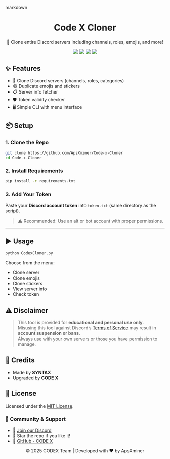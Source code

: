 markdown
<h1 align="center">Code X Cloner</h1>
<p align="center">
  🚀 Clone entire Discord servers including channels, roles, emojis, and more!
</p>

<p align="center">
  <img src="https://img.shields.io/badge/status-stable-green?style=flat-square" />
  <img src="https://img.shields.io/badge/python-3.8%2B-blue?style=flat-square" />
  <img src="https://img.shields.io/github/license/ApsXminer/Code-x-Cloner?style=flat-square" />
  <a href="https://discord.gg/3xzPkYHd9U" target="_blank"><img src="https://img.shields.io/discord/1361584465645928549?label=Join%20CodeX%20Community&logo=discord&style=for-the-badge"></a>
</p>


## ✨ Features

- 🔁 Clone Discord servers (channels, roles, categories)
- 😄 Duplicate emojis and stickers
- 📋 Server info fetcher
- 🛡️ Token validity checker
- 🖥️ Simple CLI with menu interface



## 📦 Setup

### 1. Clone the Repo

```bash
git clone https://github.com/ApsXminer/Code-x-Cloner
cd Code-x-Cloner
```

### 2. Install Requirements

```bash
pip install -r requirements.txt
```

### 3. Add Your Token

Paste your **Discord account token** into `token.txt` (same directory as the script).  
> ⚠️ Recommended: Use an alt or bot account with proper permissions.

---

## ▶️ Usage

```bash
python CodexCloner.py
```

Choose from the menu:
- Clone server
- Clone emojis
- Clone stickers
- View server info
- Check token


## ⚠️ Disclaimer

> This tool is provided for **educational and personal use only**.  
> Misusing this tool against Discord’s [Terms of Service](https://discord.com/terms) may result in **account suspension or bans**.  
> Always use with your own servers or those you have permission to manage.


## 🧠 Credits

- Made by **SYNTAX**
- Upgraded by **CODE X**


## 📝 License

Licensed under the [MIT License](LICENSE).

### 👥 Community & Support

- 💬 [Join our Discord](https://discord.gg/3xzPkYHd9U)
- 🌟 Star the repo if you like it!
- 🔗 [GitHub - CODE X](https://github.com/ApsXminer)



<p align="center">&copy; 2025 CODEX Team | Developed with ❤️ by ApsXminer</p>
